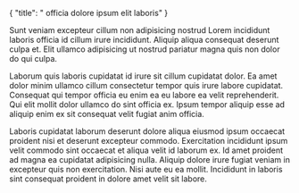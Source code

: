 {
  "title": " officia dolore ipsum elit laboris"
}

Sunt veniam excepteur cillum non adipisicing nostrud Lorem incididunt laboris officia id cillum irure incididunt. Aliquip aliqua consequat deserunt culpa et. Elit ullamco adipisicing ut nostrud pariatur magna quis non dolor do qui culpa.

Laborum quis laboris cupidatat id irure sit cillum cupidatat dolor. Ea amet dolor minim ullamco cillum consectetur tempor quis irure labore cupidatat. Consequat qui tempor officia eu enim ea eu labore ea velit reprehenderit. Qui elit mollit dolor ullamco do sint officia ex. Ipsum tempor aliquip esse ad aliquip enim ex sit consequat velit fugiat anim officia.

Laboris cupidatat laborum deserunt dolore aliqua eiusmod ipsum occaecat proident nisi et deserunt excepteur commodo. Exercitation incididunt ipsum velit commodo sint occaecat et aliqua velit id laborum ex. Id amet proident ad magna ea cupidatat adipisicing nulla. Aliquip dolore irure fugiat veniam in excepteur quis non exercitation. Nisi aute eu ea mollit. Incididunt in laboris sint consequat proident in dolore amet velit sit labore.
